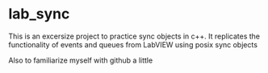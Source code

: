 # lab_sync

This is an excersize project to practice sync objects in c++. It replicates the functionality of events and queues from LabVIEW using posix sync objects

Also to familiarize myself with github a little
